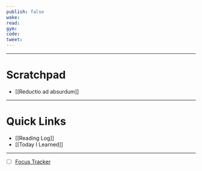```yaml
---
publish: false
wake:
read:
gym:
code:
tweet:
---
```

***
# Scratchpad
- [[Reductio ad absurdum]]



---
# Quick Links
- [[Reading Log]]
- [[Today I Learned]]
***
- [ ] [Focus Tracker](https://docs.google.com/spreadsheets/d/18ZL9CSRxE2z7pTKcaPGe3749GMO9Ov2UjVsRMQqShBk/edit#gid=696776801)